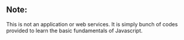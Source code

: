 ## Note:

This is not an application or web services. It is simply bunch of codes provided to learn the basic fundamentals of Javascript.
